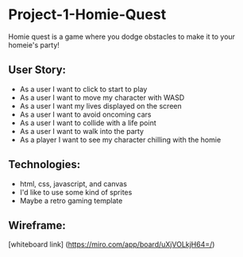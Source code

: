 # Project-1-Homie-Quest
Homie quest is a game where you dodge obstacles to make it to your homeie's party!

## User Story:
- As a user I want to click to start to play
- As a user I want to move my character with WASD
- As a user I want my lives displayed on the screen
- As a user I want to avoid oncoming cars
- As a user I want to collide with a life point
- As a user I want to walk into the party
- As a player I want to see my character chilling with the homie

## Technologies:
- html, css, javascript, and canvas
- I'd like to use some kind of sprites
- Maybe a retro gaming template

## Wireframe:
[whiteboard link] (https://miro.com/app/board/uXjVOLkjH64=/)
